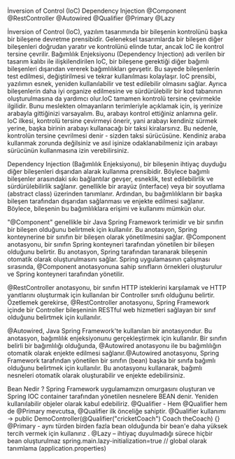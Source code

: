 İnversion of Control (IoC)
Dependency Injection 
@Component
@RestController 
@Autowired
@Qualifier
@Primary
@Lazy


İnversion of Control (IoC), yazılım tasarımında bir bileşenin kontrolünü başka bir bileşene devretme prensibidir. Geleneksel tasarımlarda bir bileşen diğer bileşenleri doğrudan yaratır ve kontrolünü elinde tutar, ancak IoC ile kontrol tersine çevrilir. Bağımlılık Enjeksiyonu (Dependency Injection) adı verilen bir tasarım kalıbı ile ilişkilendirilen IoC, bir bileşene gerektiği diğer bağımlı bileşenleri dışarıdan vererek bağımlılıkları gevşetir. Bu sayede bileşenlerin test edilmesi, değiştirilmesi ve tekrar kullanılması kolaylaşır. IoC prensibi, yazılımın esnek, yeniden kullanılabilir ve test edilebilir olmasını sağlar. Ayrıca bileşenlerin daha iyi organize edilmesine ve sürdürülebilir bir kod tabanının oluşturulmasına da yardımcı olur.IoC tamamen kontrolü tersine çevirmekle ilgilidir. Bunu meslekten olmayanların terimleriyle açıklamak için, iş yerinize arabayla gittiğinizi varsayalım. Bu, arabayı kontrol ettiğiniz anlamına gelir. IoC ilkesi, kontrolü tersine çevirmeyi önerir, yani arabayı kendiniz sürmek yerine, başka birinin arabayı kullanacağı bir taksi kiralarsınız. Bu nedenle, kontrolün tersine çevrilmesi denir - sizden taksi sürücüsüne. Kendiniz araba kullanmak zorunda değilsiniz ve asıl işinize odaklanabilmeniz için arabayı sürücünün kullanmasına izin verebilirsiniz.

Dependency Injection (Bağımlılık Enjeksiyonu), bir bileşenin ihtiyaç duyduğu diğer bileşenleri dışarıdan alarak kullanma prensibidir. Böylece bağımlı bileşenler arasındaki sıkı bağlantılar gevşer, esneklik, test edilebilirlik ve sürdürülebilirlik sağlanır. genellikle bir arayüz (interface) veya bir soyutlama (abstract class) üzerinden tanımlanır. Ardından, bu bağımlılıkların bir başka bileşen tarafından dışarıdan sağlanması ve enjekte edilmesi sağlanır. Böylece, bileşenin bu bağımlılıklara erişimi ve kullanımı mümkün olur.

"@Component" genellikle bir Java Spring Framework terimidir ve bir sınıfın bir bileşen olduğunu belirtmek için kullanılır. Bu anotasyon, Spring konteynerine bir sınıfın bir bileşen olarak yönetilmesini sağlar. @Component anotasyonu, bir sınıfın Spring konteyneri tarafından yönetilen bir bileşen olduğunu belirtir. Bu anotasyon, Spring tarafından taranarak bileşenin otomatik olarak oluşturulmasını sağlar. Spring uygulamasının çalışması sırasında, @Component anotasyonuna sahip sınıfların örnekleri oluşturulur ve Spring konteyneri tarafından yönetilir.

@RestController anotasyonu, bir sınıfın HTTP isteklerini karşılamak ve HTTP yanıtlarını oluşturmak için kullanılan bir Controller sınıfı olduğunu belirtir. Özetlemek gerekirse, @RestController anotasyonu, Spring Framework içinde bir Controller bileşeninin RESTful web hizmetleri sağlayan bir sınıf olduğunu belirtmek için kullanılır.

@Autowired, Java Spring Framework'te kullanılan bir anotasyondur. Bu anotasyon, bağımlılık enjeksiyonunu gerçekleştirmek için kullanılır. Bir sınıfın belirli bir bağımlılığı olduğunda, @Autowired anotasyonu ile bu bağımlılığın otomatik olarak enjekte edilmesi sağlanır.@Autowired anotasyonu, Spring Framework tarafından yönetilen bir sınıfın (bean) başka bir sınıfa bağımlı olduğunu belirtmek için kullanılır. Bu anotasyonu kullanarak, bağımlı nesneleri otomatik olarak oluşturabilir ve enjekte edebilirsiniz.

Bean Nedir ?
Spring Framework uygulamamızın omurgasını oluşturan ve Spring IOC container tarafından yönetilen nesnelere BEAN denir. Yeniden kullanılabilir objeler olarak kabul edebiliriz.
@Qualifier - Hem @Qualifier hem de @Primary  mevcutsa, @Qualifier ilk  önceliğe sahiptir. @Qualifier kullanımı ->  public DemoController(@Qualifier("cricketCoach") Coach theCoach) {}
@Primary - aynı türden birden fazla bean olduğunda bir bean'e daha yüksek tercih vermek için kullanırız  .
@Lazy – ihtiyaç duyulmadığı sürece hiçbir bean oluşturulmaz
spring.main.lazy-initialization=true // global olarak tanımlama (application.properties)

